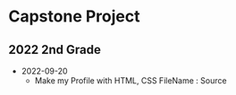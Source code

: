 # Capstone Project
## 2022 2nd Grade

* 2022-09-20
  + Make my Profile with HTML, CSS FileName : Source
